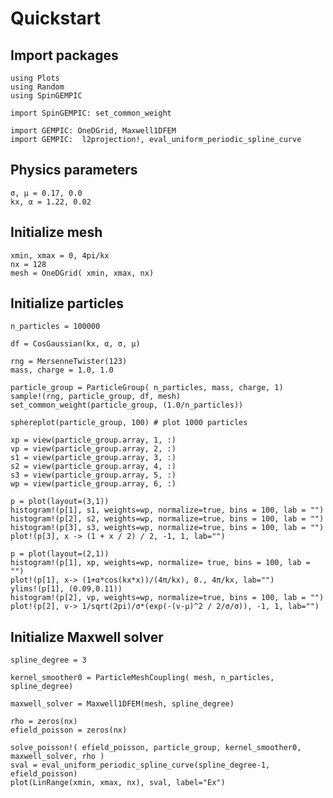 # Quickstart


## Import packages 

```@example quickstart
using Plots
using Random
using SpinGEMPIC

import SpinGEMPIC: set_common_weight

import GEMPIC: OneDGrid, Maxwell1DFEM
import GEMPIC:  l2projection!, eval_uniform_periodic_spline_curve
```

## Physics parameters

```@example quickstart
σ, μ = 0.17, 0.0
kx, α = 1.22, 0.02
```

## Initialize mesh

```@example quickstart
xmin, xmax = 0, 4pi/kx
nx = 128
mesh = OneDGrid( xmin, xmax, nx)
```

## Initialize particles


```@example quickstart
n_particles = 100000

df = CosGaussian(kx, α, σ, μ)

rng = MersenneTwister(123)
mass, charge = 1.0, 1.0

particle_group = ParticleGroup( n_particles, mass, charge, 1)   
sample!(rng, particle_group, df, mesh)
set_common_weight(particle_group, (1.0/n_particles))
```

```@example quickstart
sphereplot(particle_group, 100) # plot 1000 particles
```

```@example quickstart
xp = view(particle_group.array, 1, :)
vp = view(particle_group.array, 2, :)
s1 = view(particle_group.array, 3, :)
s2 = view(particle_group.array, 4, :)
s3 = view(particle_group.array, 5, :)
wp = view(particle_group.array, 6, :)

p = plot(layout=(3,1))
histogram!(p[1], s1, weights=wp, normalize=true, bins = 100, lab = "")
histogram!(p[2], s2, weights=wp, normalize=true, bins = 100, lab = "")
histogram!(p[3], s3, weights=wp, normalize=true, bins = 100, lab = "")
plot!(p[3], x -> (1 + x / 2) / 2, -1, 1, lab="")
```

```@example quickstart
p = plot(layout=(2,1))
histogram!(p[1], xp, weights=wp, normalize= true, bins = 100, lab = "")
plot!(p[1], x-> (1+α*cos(kx*x))/(4π/kx), 0., 4π/kx, lab="")
ylims!(p[1], (0.09,0.11))
histogram!(p[2], vp, weights=wp, normalize=true, bins = 100, lab = "")
plot!(p[2], v-> 1/sqrt(2pi)/σ*(exp(-(v-μ)^2 / 2/σ/σ)), -1, 1, lab="")
```

## Initialize Maxwell solver

```@example quickstart
spline_degree = 3

kernel_smoother0 = ParticleMeshCoupling( mesh, n_particles, spline_degree)

maxwell_solver = Maxwell1DFEM(mesh, spline_degree)

rho = zeros(nx)
efield_poisson = zeros(nx)

solve_poisson!( efield_poisson, particle_group, kernel_smoother0, maxwell_solver, rho )
sval = eval_uniform_periodic_spline_curve(spline_degree-1, efield_poisson)
plot(LinRange(xmin, xmax, nx), sval, label="Ex")
```
